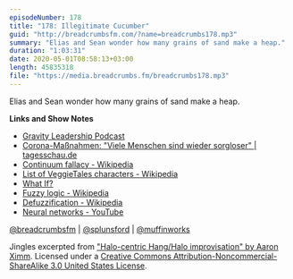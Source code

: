 ```yaml
---
episodeNumber: 178
title: "178: Illegitimate Cucumber"
guid: "http://breadcrumbsfm.com/?name=breadcrumbs178.mp3"
summary: "Elias and Sean wonder how many grains of sand make a heap."
duration: "1:03:31"
date: 2020-05-01T08:58:13+03:00
length: 45835318
file: "https://media.breadcrumbs.fm/breadcrumbs178.mp3"
---
```

Elias and Sean wonder how many grains of sand make a heap.

**Links and Show Notes**
- [Gravity Leadership Podcast](https://gravityleadership.com/podcast/)
- [Corona-Maßnahmen: "Viele Menschen sind wieder sorgloser" | tagesschau.de](https://www.tagesschau.de/inland/interview-angstforscher-ablehnung-coronamassnahmen-101.html)
- [Continuum fallacy - Wikipedia](https://en.wikipedia.org/wiki/Continuum_fallacy)
- [List of VeggieTales characters - Wikipedia](https://en.wikipedia.org/wiki/List_of_VeggieTales_characters)
- [What If?](https://what-if.xkcd.com/)
- [Fuzzy logic - Wikipedia](https://en.wikipedia.org/wiki/Fuzzy_logic)
- [Defuzzification - Wikipedia](https://en.wikipedia.org/wiki/Defuzzification)
- [Neural networks - YouTube](https://www.youtube.com/playlist?list=PLZHQObOWTQDNU6R1_67000Dx_ZCJB-3pi)

[@breadcrumbsfm](https://twitter.com/breadcrumbsfm) | [@splunsford](https://twitter.com/splunsford) | [@muffinworks](https://twitter.com/muffinworks)

Jingles excerpted from ["Halo-centric Hang/Halo improvisation" by Aaron Ximm](http://freemusicarchive.org/music/aaron_ximm/handpans_and_the_hang/). Licensed under a [Creative Commons Attribution-Noncommercial-ShareAlike 3.0 United States License](http://creativecommons.org/licenses/by-nc-sa/3.0/us/).